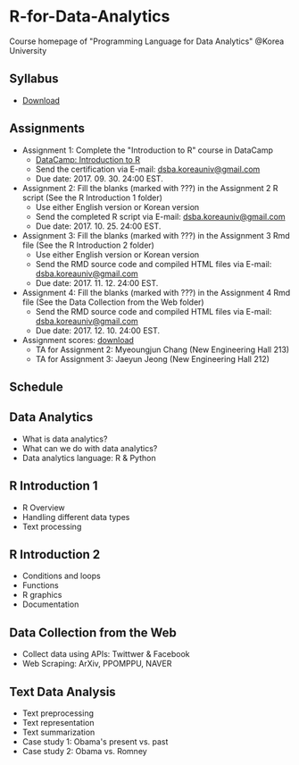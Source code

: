 # R-for-Data-Analytics
Course homepage of "Programming Language for Data Analytics" @Korea University

## Syllabus
* [Download](https://www.dropbox.com/s/d7h3n29c5ntbdp8/2017_2_Program%20Language%20for%20Data%20Analytics.pdf?dl=0)

## Assignments
* Assignment 1: Complete the "Introduction to R" course in DataCamp
  * [DataCamp: Introduction to R](https://www.datacamp.com/courses/free-introduction-to-r)
  * Send the certification via E-mail: dsba.koreauniv@gmail.com
  * Due date: 2017. 09. 30. 24:00 EST.
* Assignment 2: Fill the blanks (marked with ???) in the Assignment 2 R script (See the R Introduction 1 folder)
  * Use either English version or Korean version
  * Send the completed R script via E-mail: dsba.koreauniv@gmail.com
  * Due date: 2017. 10. 25. 24:00 EST.
* Assignment 3: Fill the blanks (marked with ???) in the Assignment 3 Rmd file (See the R Introduction 2 folder)
  * Use either English version or Korean version
  * Send the RMD source code and compiled HTML files via E-mail: dsba.koreauniv@gmail.com
  * Due date: 2017. 11. 12. 24:00 EST.
* Assignment 4: Fill the blanks (marked with ???) in the Assignment 4 Rmd file (See the Data Collection from the Web folder)
  * Send the RMD source code and compiled HTML files via E-mail: dsba.koreauniv@gmail.com
  * Due date: 2017. 12. 10. 24:00 EST.
* Assignment scores: [download](https://www.dropbox.com/s/ihgx51begh1uzo7/2017_2_Score%20sheet_students.xlsx?dl=0)
  * TA for Assignment 2: Myeoungjun Chang (New Engineering Hall 213)
  * TA for Assignment 3: Jaeyun Jeong (New Engineering Hall 212)

## Schedule

## Data Analytics
* What is data analytics?
* What can we do with data analytics?
* Data analytics language: R & Python
  
## R Introduction 1
* R Overview
* Handling different data types
* Text processing
  
## R Introduction 2
* Conditions and loops
* Functions
* R graphics
* Documentation

## Data Collection from the Web
* Collect data using APIs: Twittwer & Facebook
* Web Scraping: ArXiv, PPOMPPU, NAVER

## Text Data Analysis
* Text preprocessing
* Text representation
* Text summarization
* Case study 1: Obama's present vs. past
* Case study 2: Obama vs. Romney
